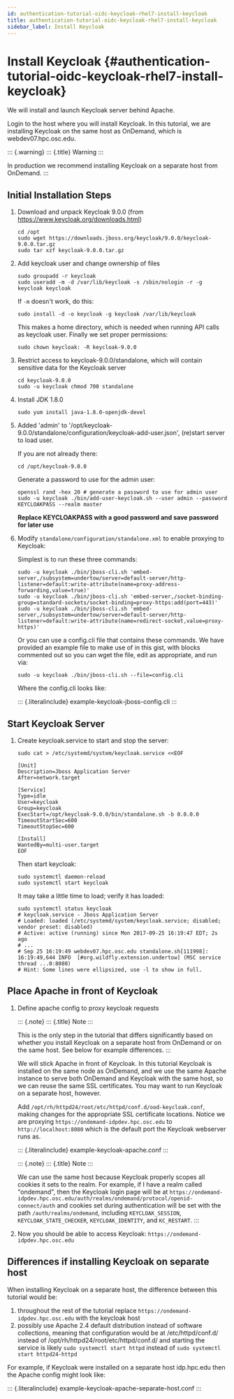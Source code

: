 ```yaml
---
id: authentication-tutorial-oidc-keycloak-rhel7-install-keycloak
title: authentication-tutorial-oidc-keycloak-rhel7-install-keycloak
sidebar_label: Install Keycloak
---
```

Install Keycloak {#authentication-tutorial-oidc-keycloak-rhel7-install-keycloak}
================

We will install and launch Keycloak server behind Apache.

Login to the host where you will install Keycloak. In this tutorial, we
are installing Keycloak on the same host as OnDemand, which is
webdev07.hpc.osc.edu.

::: {.warning}
::: {.title}
Warning
:::

In production we recommend installing Keycloak on a separate host from
OnDemand.
:::

Initial Installation Steps
--------------------------

1.  Download and unpack Keycloak 9.0.0 (from
    <https://www.keycloak.org/downloads.html>)

    ``` {.sh}
    cd /opt
    sudo wget https://downloads.jboss.org/keycloak/9.0.0/keycloak-9.0.0.tar.gz
    sudo tar xzf keycloak-9.0.0.tar.gz
    ```

2.  Add keycloak user and change ownership of files

    ``` {.sh}
    sudo groupadd -r keycloak
    sudo useradd -m -d /var/lib/keycloak -s /sbin/nologin -r -g keycloak keycloak
    ```

    If `-m` doesn\'t work, do this:

    ``` {.sh}
    sudo install -d -o keycloak -g keycloak /var/lib/keycloak
    ```

    This makes a home directory, which is needed when running API calls
    as keycloak user. Finally we set proper permissions:

    ``` {.sh}
    sudo chown keycloak: -R keycloak-9.0.0
    ```

3.  Restrict access to keycloak-9.0.0/standalone, which will contain
    sensitive data for the Keycloak server

    ``` {.sh}
    cd keycloak-9.0.0
    sudo -u keycloak chmod 700 standalone
    ```

4.  Install JDK 1.8.0

    ``` {.sh}
    sudo yum install java-1.8.0-openjdk-devel
    ```

5.  Added \'admin\' to
    \'/opt/keycloak-9.0.0/standalone/configuration/keycloak-add-user.json\',
    (re)start server to load user.

    If you are not already there:

    ``` {.sh}
    cd /opt/keycloak-9.0.0
    ```

    Generate a password to use for the admin user:

    ``` {.sh}
    openssl rand -hex 20 # generate a password to use for admin user
    sudo -u keycloak ./bin/add-user-keycloak.sh --user admin --password KEYCLOAKPASS --realm master
    ```

    **Replace KEYCLOAKPASS with a good password and save password for
    later use**

6.  Modify `standalone/configuration/standalone.xml` to enable proxying
    to Keycloak:

    Simplest is to run these three commands:

    ``` {.sh}
    sudo -u keycloak ./bin/jboss-cli.sh 'embed-server,/subsystem=undertow/server=default-server/http-listener=default:write-attribute(name=proxy-address-forwarding,value=true)'
    sudo -u keycloak ./bin/jboss-cli.sh 'embed-server,/socket-binding-group=standard-sockets/socket-binding=proxy-https:add(port=443)'
    sudo -u keycloak ./bin/jboss-cli.sh 'embed-server,/subsystem=undertow/server=default-server/http-listener=default:write-attribute(name=redirect-socket,value=proxy-https)'
    ```

    Or you can use a config.cli file that contains these commands. We
    have provided an example file to make use of in this gist, with
    blocks commented out so you can wget the file, edit as appropriate,
    and run via:

    ``` {.sh}
    sudo -u keycloak ./bin/jboss-cli.sh --file=config.cli
    ```

    Where the config.cli looks like:

    ::: {.literalinclude}
    example-keycloak-jboss-config.cli
    :::

Start Keycloak Server
---------------------

1.  Create keycloak.service to start and stop the server:

    ``` {.sh}
    sudo cat > /etc/systemd/system/keycloak.service <<EOF

    [Unit]
    Description=Jboss Application Server
    After=network.target

    [Service]
    Type=idle
    User=keycloak
    Group=keycloak
    ExecStart=/opt/keycloak-9.0.0/bin/standalone.sh -b 0.0.0.0
    TimeoutStartSec=600
    TimeoutStopSec=600

    [Install]
    WantedBy=multi-user.target
    EOF
    ```

    Then start keycloak:

    ``` {.sh}
    sudo systemctl daemon-reload
    sudo systemctl start keycloak
    ```

    It may take a little time to load; verify it has loaded:

    ``` {.sh}
    sudo systemctl status keycloak
    # keycloak.service - Jboss Application Server
    # Loaded: loaded (/etc/systemd/system/keycloak.service; disabled; vendor preset: disabled)
    # Active: active (running) since Mon 2017-09-25 16:19:47 EDT; 2s ago
    # ...
    # Sep 25 16:19:49 webdev07.hpc.osc.edu standalone.sh[111998]: 16:19:49,644 INFO  [#org.wildfly.extension.undertow] (MSC service thread ...0:8080)
    # Hint: Some lines were ellipsized, use -l to show in full.
    ```

Place Apache in front of Keycloak
---------------------------------

1.  Define apache config to proxy keycloak requests

    ::: {.note}
    ::: {.title}
    Note
    :::

    This is the only step in the tutorial that differs significantly
    based on whether you install Keycloak on a separate host from
    OnDemand or on the same host. See below for example differences.
    :::

    We will stick Apache in front of Keycloak. In this tutorial Keycloak
    is installed on the same node as OnDemand, and we use the same
    Apache instance to serve both OnDemand and Keycloak with the same
    host, so we can reuse the same SSL certificates. You may want to run
    Keycloak on a separate host, however.

    Add `/opt/rh/httpd24/root/etc/httpd/conf.d/ood-keycloak.conf`,
    making changes for the appropriate SSL certificate locations. Notice
    we are proxying `https://ondemand-idpdev.hpc.osc.edu` to
    `http://localhost:8080` which is the default port the Keycloak
    webserver runs as.

    ::: {.literalinclude}
    example-keycloak-apache.conf
    :::

    ::: {.note}
    ::: {.title}
    Note
    :::

    We can use the same host because Keycloak properly scopes all
    cookies it sets to the realm. For example, if I have a realm called
    \"ondemand\", then the Keycloak login page will be at
    `https://ondemand-idpdev.hpc.osc.edu/auth/realms/ondemand/protocol/openid-connect/auth`
    and cookies set during authentication will be set with the path
    `/auth/realms/ondemand`, including `KEYCLOAK_SESSION`,
    `KEYCLOAK_STATE_CHECKER`, `KEYCLOAK_IDENTITY`, and `KC_RESTART`.
    :::

2.  Now you should be able to access Keycloak:
    `https://ondemand-idpdev.hpc.osc.edu`

Differences if installing Keycloak on separate host
---------------------------------------------------

When installing Keycloak on a separate host, the difference between this
tutorial would be:

1.  throughout the rest of the tutorial replace
    `https://ondemand-idpdev.hpc.osc.edu` with the keycloak host
2.  possibly use Apache 2.4 default distribution instead of software
    collections, meaning that configuration would be at
    /etc/httpd/conf.d/ instead of /opt/rh/httpd24/root/etc/httpd/conf.d/
    and starting the service is likely `sudo systemctl start httpd`
    instead of `sudo systemctl start httpd24-httpd`

For example, if Keycloak were installed on a separate host idp.hpc.edu
then the Apache config might look like:

::: {.literalinclude}
example-keycloak-apache-separate-host.conf
:::
